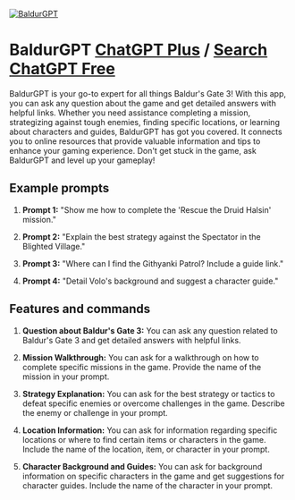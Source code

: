 
[![BaldurGPT](https://files.oaiusercontent.com/file-MU6FqKuNqR7C9kfnirRLIZAW?se=2123-10-19T01%3A38%3A03Z&sp=r&sv=2021-08-06&sr=b&rscc=max-age%3D31536000%2C%20immutable&rscd=attachment%3B%20filename%3Da9c0d026-cb63-4dcc-b45b-2a050b33ef8c.png&sig=oJ5OpysMaQBGnGFQtiI8PFsv%2BvuaIPjMLwOvUW7vw1U%3D)](https://chat.openai.com/g/g-aGH8G0hcK-baldurgpt)

# BaldurGPT [ChatGPT Plus](https://chat.openai.com/g/g-aGH8G0hcK-baldurgpt) / [Search ChatGPT Free](https://gptcall.net/index.html#/?search=BaldurGPT)

BaldurGPT is your go-to expert for all things Baldur's Gate 3! With this app, you can ask any question about the game and get detailed answers with helpful links. Whether you need assistance completing a mission, strategizing against tough enemies, finding specific locations, or learning about characters and guides, BaldurGPT has got you covered. It connects you to online resources that provide valuable information and tips to enhance your gaming experience. Don't get stuck in the game, ask BaldurGPT and level up your gameplay!

## Example prompts

1. **Prompt 1:** "Show me how to complete the 'Rescue the Druid Halsin' mission."

2. **Prompt 2:** "Explain the best strategy against the Spectator in the Blighted Village."

3. **Prompt 3:** "Where can I find the Githyanki Patrol? Include a guide link."

4. **Prompt 4:** "Detail Volo's background and suggest a character guide."

## Features and commands

1. **Question about Baldur's Gate 3:** You can ask any question related to Baldur's Gate 3 and get detailed answers with helpful links.

2. **Mission Walkthrough:** You can ask for a walkthrough on how to complete specific missions in the game. Provide the name of the mission in your prompt.

3. **Strategy Explanation:** You can ask for the best strategy or tactics to defeat specific enemies or overcome challenges in the game. Describe the enemy or challenge in your prompt.

4. **Location Information:** You can ask for information regarding specific locations or where to find certain items or characters in the game. Include the name of the location, item, or character in your prompt.

5. **Character Background and Guides:** You can ask for background information on specific characters in the game and get suggestions for character guides. Include the name of the character in your prompt.



